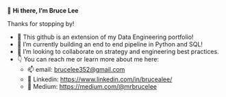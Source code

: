 👋 **Hi there, I’m Bruce Lee**

Thanks for stopping by! 

- 👀 This github is an extension of my Data Engineering portfolio!
- 🌱 I’m currently building an end to end pipeline in Python and SQL!
- 💞️ I’m looking to collaborate on strategy and engineering best practices.
- 👇 You can reach me or learn more about me here: 
  -  📫 email: brucelee352@gmail.com 
  -  🔗 Linkedin: https://www.linkedin.com/in/brucealee/
  -  📖 Medium: https://medium.com/@mrbrucelee

<!---
Brucelee352/Brucelee352 is a ✨ special ✨ repository because its `README.md` (this file) appears on your GitHub profile.
You can click the Preview link to take a look at your changes.
--->
